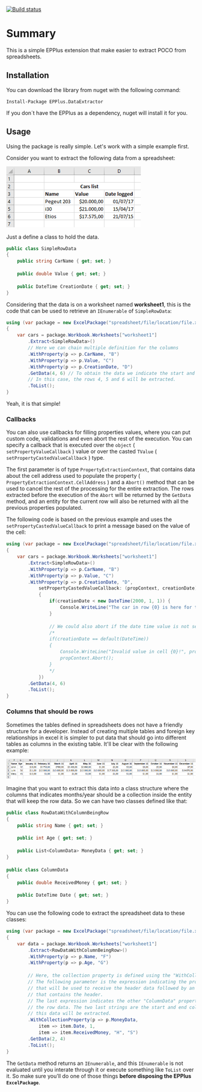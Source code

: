[![Build status](https://ci.appveyor.com/api/projects/status/5emacqun2968f8y1/branch/master?svg=true)](https://ci.appveyor.com/project/ipvalverde/epplus-dataextractor/branch/master)

# Summary
This is a simple EPPlus extension that make easier to extract POCO from spreadsheets.

## Installation
You can download the library from nuget with the following command:

```
Install-Package EPPlus.DataExtractor
```

If you don´t have the EPPlus as a dependency, nuget will install it for you.

## Usage
Using the package is really simple. Let's work with a simple example first.

Consider you want to extract the following data from a spreadsheet:

![First table](images/Table1.PNG)

Just a define a class to hold the data.

```csharp
public class SimpleRowData
{
    public string CarName { get; set; }

    public double Value { get; set; }

    public DateTime CreationDate { get; set; }
}
```

Considering that the data is on a worksheet named **worksheet1**, this is the code that can be used to retrieve an `IEnumerable` of `SimpleRowData`:

```csharp
using (var package = new ExcelPackage("spreadsheet/file/location/file.xlsx"))
{
    var cars = package.Workbook.Worksheets["worksheet1"]
        .Extract<SimpleRowData>()
        // Here we can chain multiple definition for the columns
        .WithProperty(p => p.CarName, "B")
        .WithProperty(p => p.Value, "C")
        .WithProperty(p => p.CreationDate, "D")
        .GetData(4, 6) // To obtain the data we indicate the start and end of the rows.
        // In this case, the rows 4, 5 and 6 will be extracted.
        .ToList();
}
```

Yeah, it is that simple!

### Callbacks
You can also use callbacks for filling properties values, where you can put custom code, validations and even abort the rest of the execution.
You can specify a callback that is executed over the `object` ( `setPropertyValueCallback` ) value or over the casted `TValue` ( `setPropertyCastedValueCallback` ) type.

The first parameter is of type `PropertyExtractionContext`, that contains data about the cell address used to populate the property ( `PropertyExtractionContext.CellAddress` )
and a `Abort()` method that can be used to cancel the rest of the processing for the entire extraction. The rows extracted before the execution of the `Abort` will be returned by the `GetData` method, and an entity for the current row will also be returned with all the previous properties populated.

The following code is based on the previous example and uses the `setPropertyCastedValueCallback` to print a message based on the value of the cell:

```csharp
using (var package = new ExcelPackage("spreadsheet/file/location/file.xlsx"))
{
    var cars = package.Workbook.Worksheets["worksheet1"]
        .Extract<SimpleRowData>()
        .WithProperty(p => p.CarName, "B")
        .WithProperty(p => p.Value, "C")
        .WithProperty(p => p.CreationDate, "D",
            setPropertyCastedValueCallback: (propContext, creationDate) =>
            {
                if(creationDate < new DateTime(2000, 1, 1)) {
                    Console.WriteLine("The car in row {0} is here for too long, no one will buy it", propContext.CellAddress.Row);
                }

                // We could also abort if the date time value is not set (i.e. is the default one):
                /*
                if(creationDate == default(DateTime))
                {
                    Console.WriteLine("Invalid value in cell {0}!", propContext.CellAddress.Address);
                    propContext.Abort();
                }
                */
            })
        .GetData(4, 6)
        .ToList();
}
```


### Columns that should be rows
Sometimes the tables defined in spreadsheets does not have a friendly structure for a developer. Instead of creating multiple tables and foreign key relationships in excel it is simpler to put data that should go into different tables as columns in the existing table.
It'll be clear with the following example:

![Table 2](images/Table2.PNG)

Imagine that you want to extract this data into a class structure where the columns that indicates months/year should be a collection inside the entity that will keep the row data. So we can have two classes defined like that:

```csharp
public class RowDataWithColumnBeingRow
{
    public string Name { get; set; }

    public int Age { get; set; }

    public List<ColumnData> MoneyData { get; set; }
}

public class ColumnData
{
    public double ReceivedMoney { get; set; }

    public DateTime Date { get; set; }
}
```

You can use the following code to extract the spreadsheet data to these classes:

```csharp
using (var package = new ExcelPackage("spreadsheet/file/location/file.xlsx"))
{
    var data = package.Workbook.Worksheets["worksheet1"]
        .Extract<RowDataWithColumnBeingRow>()
        .WithProperty(p => p.Name, "F")
        .WithProperty(p => p.Age, "G")

        // Here, the collection property is defined using the "WithCollectionProperty" method.
        // The following parameter is the expression indicating the property of "ColumnData"
        // that will be used to receive the header data followed by an integer indicating the row
        // that contains the header.
        // The last expression indicates the other "ColumnData" property, this one will receive
        // the row data. The two last strings are the start and end column from where
        // this data will be extracted.
        .WithCollectionProperty(p => p.MoneyData,
            item => item.Date, 1,
            item => item.ReceivedMoney, "H", "S")
        .GetData(2, 4)
        .ToList();
}
```

The `GetData` method returns an `IEnumerable`, and this `IEnumerable` is not evaluated until you interate through it or execute something like `ToList` over it. So make sure you'll do one of those things **before disposing the EPPlus `ExcelPackage`**.